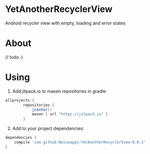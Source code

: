 # YetAnotherRecyclerView
Android recycler view with empty, loading and error states


# About

// todo :)

# Using

1. Add jitpack.io to maven repositories in gradle:


```groovy
allprojects {
        repositories {
            jcenter()
            maven { url "https://jitpack.io" }
        }
```

2. Add to your project dependencies:

```groovy
dependencies {
    compile 'com.github.Noiseapps:YetAnotherRecyclerView:0.0.1'
}
```
